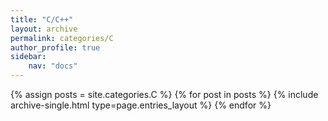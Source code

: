 ```yaml
---
title: "C/C++"
layout: archive
permalink: categories/C
author_profile: true
sidebar:
    nav: "docs"
---
```



{% assign posts = site.categories.C %}
{% for post in posts %} {% include archive-single.html type=page.entries_layout %} {% endfor %}